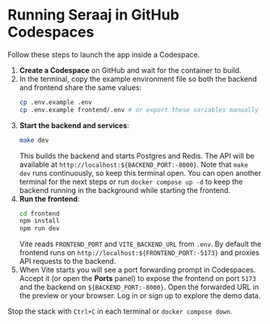 # Running Seraaj in GitHub Codespaces

Follow these steps to launch the app inside a Codespace.

1. **Create a Codespace** on GitHub and wait for the container to build.
2. In the terminal, copy the example environment file so both the backend and
   frontend share the same values:
   ```bash
   cp .env.example .env
   cp .env.example frontend/.env # or export these variables manually
   ```
3. **Start the backend and services**:
   ```bash
   make dev
   ```
   This builds the backend and starts Postgres and Redis. The API will be
   available at `http://localhost:${BACKEND_PORT:-8000}`.
   Note that `make dev` runs continuously, so keep this terminal open. You can
   open another terminal for the next steps or run `docker compose up -d` to
   keep the backend running in the background while starting the frontend.
4. **Run the frontend**:
   ```bash
   cd frontend
   npm install
   npm run dev
   ```
   Vite reads `FRONTEND_PORT` and `VITE_BACKEND_URL` from `.env`. By default the
   frontend runs on `http://localhost:${FRONTEND_PORT:-5173}` and proxies API
   requests to the backend.
5. When Vite starts you will see a port forwarding prompt in Codespaces. Accept
   it (or open the **Ports** panel) to expose the frontend on port `5173` and
   the backend on `${BACKEND_PORT:-8000}`. Open the forwarded URL in the preview
   or your browser. Log in or sign up to explore the demo data.


Stop the stack with `Ctrl+C` in each terminal or `docker compose down`.
